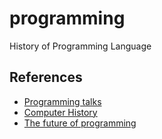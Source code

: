 # programming
History of Programming Language

## References

- [Programming talks](https://github.com/hellerve/programming-talks)
- [Computer History](http://www.computerhistory.org)
- [The future of programming](http://worrydream.com/#!/TheFutureOfProgramming)
